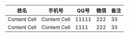 姓名  | 手机号 | QQ号 | 微信 | 备注
------------- | ------------- | --- | --- | --
Content Cell  | Content Cell | 11111 | 222 | 33
Content Cell  | Content Cell | 1111 | 222 | 33
